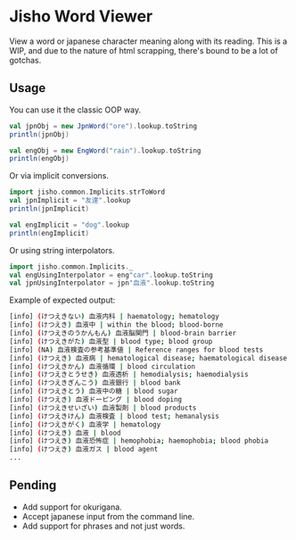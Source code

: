 # Jisho Word Viewer

View a word or japanese character meaning along with its reading. This is a WIP, and due to the nature of html scrapping, there's bound to be a lot of gotchas.

## Usage

You can use it the classic OOP way.

```scala
val jpnObj = new JpnWord("ore").lookup.toString
println(jpnObj)

val engObj = new EngWord("rain").lookup.toString
println(engObj)
```

Or via implicit conversions.

```scala
import jisho.common.Implicits.strToWord
val jpnImplicit = "友達".lookup
println(jpnImplicit)

val engImplicit = "dog".lookup
println(engImplicit)
```

Or using string interpolators.
```scala
import jisho.common.Implicits._
val engUsingInterpolator = eng"car".lookup.toString
val jpnUsingInterpolator = jpn"血液".lookup.toString
```


Example of expected output:
```bash
[info] (けつえきない) 血液内科 | haematology; hematology
[info] (けつえき) 血液中 | within the blood; blood-borne
[info] (けつえきのうかんもん) 血液脳関門 | blood-brain barrier
[info] (けつえきがた) 血液型 | blood type; blood group
[info] (NA) 血液検査の参考基準値 | Reference ranges for blood tests
[info] (けつえき) 血液病 | hematological disease; haematological disease
[info] (けつえきかん) 血液循環 | blood circulation
[info] (けつえきとうせき) 血液透析 | hemodialysis; haemodialysis
[info] (けつえきぎんこう) 血液銀行 | blood bank
[info] (けつえきとう) 血液中の糖 | blood sugar
[info] (けつえき) 血液ドーピング | blood doping
[info] (けつえきせいざい) 血液製剤 | blood products
[info] (けつえきけん) 血液検査 | blood test; hemanalysis
[info] (けつえきがく) 血液学 | hematology
[info] (けつえき) 血液 | blood
[info] (けつえき) 血液恐怖症 | hemophobia; haemophobia; blood phobia
[info] (けつえき) 血液ガス | blood agent
...
```
## Pending

-  Add support for okurigana.
-  Accept japanese input from the command line.
-  Add support for phrases and not just words.